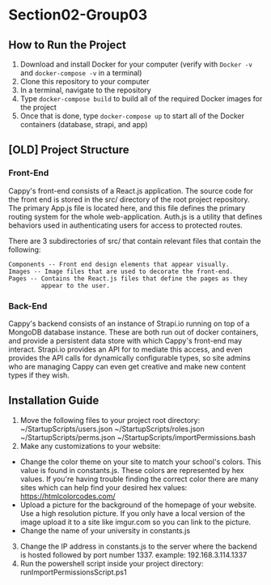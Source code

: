 # Section02-Group03

## How to Run the Project

1. Download and install Docker for your computer (verify with `Docker -v` and `docker-compose -v` in a terminal)
1. Clone this repository to your computer
1. In a terminal, navigate to the repository
1. Type `docker-compose build` to build all of the required Docker images for the project
1. Once that is done, type `docker-compose up` to start all of the Docker containers (database, strapi, and app)

## [OLD] Project Structure

### Front-End

Cappy's front-end consists of a React.js application.  The source code for the
front end is stored in the src/ directory of the root project repository.  The primary
App.js file is located here, and this file defines the primary routing system for the
whole web-application.  Auth.js is a utility that defines behaviors used in authenticating
users for access to protected routes.

There are 3 subdirectories of src/ that contain relevant files that contain the following:

    Components -- Front end design elements that appear visually.
    Images -- Image files that are used to decorate the front-end.
    Pages -- Contains the React.js files that define the pages as they
             appear to the user.
             
### Back-End

Cappy's backend consists of an instance of Strapi.io running on top of a MongoDB database
instance.  These are both run out of docker containers, and provide a persistent data
store with which Cappy's front-end may interact.  Strapi.io provides an API for to mediate
this access, and even provides the API calls for dynamically configurable types, so site
admins who are managing Cappy can even get creative and make new content types if they wish.

## Installation Guide

1. Move the following files to your project root directory: ~/StartupScripts/users.json ~/StartupScripts/roles.json ~/StartupScripts/perms.json ~/StartupScripts/importPermissions.bash
2. Make any customizations to your website:

* Change the color theme on your site to match your school's colors. This value is found in constants.js. These colors are represented by hex values. If you're having trouble finding the correct color there are many sites which can help find your desired hex values: https://htmlcolorcodes.com/
* Upload a picture for the background of the homepage of your website. Use a high resolution picture. If you only have a local version of the image upload it to a site like imgur.com so you can link to the picture.
* Change the name of your university in constants.js
3. Change the IP address in constants.js to the server where the backend is hosted followed by port number 1337. example: 192.168.3.114.1337
4. Run the powershell script inside your project directory: runImportPermissionsScript.ps1
